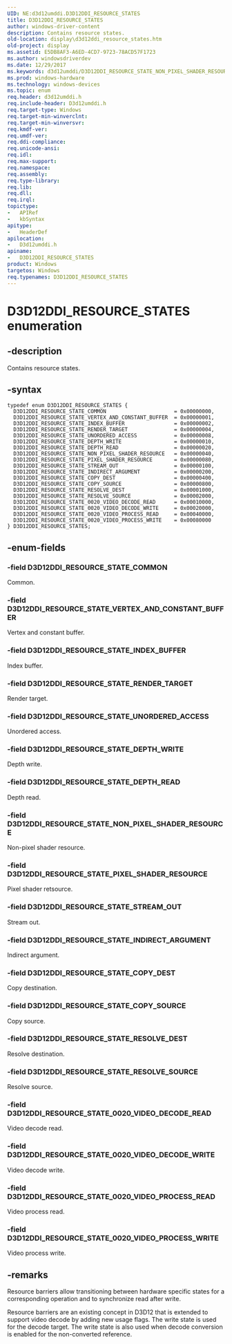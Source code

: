 ```yaml
---
UID: NE:d3d12umddi.D3D12DDI_RESOURCE_STATES
title: D3D12DDI_RESOURCE_STATES
author: windows-driver-content
description: Contains resource states.
old-location: display\d3d12ddi_resource_states.htm
old-project: display
ms.assetid: E5DB8AF3-A6ED-4CD7-9723-78ACD57F1723
ms.author: windowsdriverdev
ms.date: 12/29/2017
ms.keywords: d3d12umddi/D3D12DDI_RESOURCE_STATE_NON_PIXEL_SHADER_RESOURCE, d3d12umddi/D3D12DDI_RESOURCE_STATE_PIXEL_SHADER_RESOURCE, D3D12DDI_RESOURCE_STATES, D3D12DDI_RESOURCE_STATE_0020_VIDEO_DECODE_READ, D3D12DDI_RESOURCE_STATE_0020_VIDEO_PROCESS_READ, d3d12umddi/D3D12DDI_RESOURCE_STATE_RESOLVE_DEST, d3d12umddi/D3D12DDI_RESOURCE_STATE_RESOLVE_SOURCE, D3D12DDI_RESOURCE_STATE_INDIRECT_ARGUMENT, d3d12umddi/D3D12DDI_RESOURCE_STATE_0020_VIDEO_DECODE_READ, d3d12umddi/D3D12DDI_RESOURCE_STATE_0020_VIDEO_DECODE_WRITE, D3D12DDI_RESOURCE_STATE_COPY_DEST, D3D12DDI_RESOURCE_STATE_COPY_SOURCE, D3D12DDI_RESOURCE_STATE_PIXEL_SHADER_RESOURCE, d3d12umddi/D3D12DDI_RESOURCE_STATE_COPY_SOURCE, D3D12DDI_RESOURCE_STATE_RENDER_TARGET, d3d12umddi/D3D12DDI_RESOURCE_STATE_INDIRECT_ARGUMENT, D3D12DDI_RESOURCE_STATE_RESOLVE_DEST, d3d12umddi/D3D12DDI_RESOURCE_STATE_COPY_DEST, D3D12DDI_RESOURCE_STATE_COMMON, d3d12umddi/D3D12DDI_RESOURCE_STATE_DEPTH_READ, d3d12umddi/D3D12DDI_RESOURCE_STATE_0020_VIDEO_PROCESS_READ, d3d12umddi/D3D12DDI_RESOURCE_STATE_DEPTH_WRITE, D3D12DDI_RESOURCE_STATE_0020_VIDEO_PROCESS_WRITE, D3D12DDI_RESOURCE_STATE_STREAM_OUT, d3d12umddi/D3D12DDI_RESOURCE_STATE_RENDER_TARGET, D3D12DDI_RESOURCE_STATES enumeration [Display Devices], d3d12umddi/D3D12DDI_RESOURCE_STATES, D3D12DDI_RESOURCE_STATE_VERTEX_AND_CONSTANT_BUFFER, d3d12umddi/D3D12DDI_RESOURCE_STATE_UNORDERED_ACCESS, d3d12umddi/D3D12DDI_RESOURCE_STATE_STREAM_OUT, d3d12umddi/D3D12DDI_RESOURCE_STATE_INDEX_BUFFER, D3D12DDI_RESOURCE_STATE_0020_VIDEO_DECODE_WRITE, d3d12umddi/D3D12DDI_RESOURCE_STATE_VERTEX_AND_CONSTANT_BUFFER, d3d12umddi/D3D12DDI_RESOURCE_STATE_COMMON, D3D12DDI_RESOURCE_STATE_NON_PIXEL_SHADER_RESOURCE, D3D12DDI_RESOURCE_STATE_UNORDERED_ACCESS, D3D12DDI_RESOURCE_STATE_DEPTH_READ, D3D12DDI_RESOURCE_STATE_DEPTH_WRITE, display.d3d12ddi_resource_states, D3D12DDI_RESOURCE_STATE_INDEX_BUFFER, d3d12umddi/D3D12DDI_RESOURCE_STATE_0020_VIDEO_PROCESS_WRITE, D3D12DDI_RESOURCE_STATE_RESOLVE_SOURCE
ms.prod: windows-hardware
ms.technology: windows-devices
ms.topic: enum
req.header: d3d12umddi.h
req.include-header: D3d12umddi.h
req.target-type: Windows
req.target-min-winverclnt: 
req.target-min-winversvr: 
req.kmdf-ver: 
req.umdf-ver: 
req.ddi-compliance: 
req.unicode-ansi: 
req.idl: 
req.max-support: 
req.namespace: 
req.assembly: 
req.type-library: 
req.lib: 
req.dll: 
req.irql: 
topictype:
-	APIRef
-	kbSyntax
apitype:
-	HeaderDef
apilocation:
-	D3d12umddi.h
apiname:
-	D3D12DDI_RESOURCE_STATES
product: Windows
targetos: Windows
req.typenames: D3D12DDI_RESOURCE_STATES
---
```


# D3D12DDI_RESOURCE_STATES enumeration


## -description


Contains resource states. 


## -syntax


````
typedef enum D3D12DDI_RESOURCE_STATES { 
  D3D12DDI_RESOURCE_STATE_COMMON                      = 0x00000000,
  D3D12DDI_RESOURCE_STATE_VERTEX_AND_CONSTANT_BUFFER  = 0x00000001,
  D3D12DDI_RESOURCE_STATE_INDEX_BUFFER                = 0x00000002,
  D3D12DDI_RESOURCE_STATE_RENDER_TARGET               = 0x00000004,
  D3D12DDI_RESOURCE_STATE_UNORDERED_ACCESS            = 0x00000008,
  D3D12DDI_RESOURCE_STATE_DEPTH_WRITE                 = 0x00000010,
  D3D12DDI_RESOURCE_STATE_DEPTH_READ                  = 0x00000020,
  D3D12DDI_RESOURCE_STATE_NON_PIXEL_SHADER_RESOURCE   = 0x00000040,
  D3D12DDI_RESOURCE_STATE_PIXEL_SHADER_RESOURCE       = 0x00000080,
  D3D12DDI_RESOURCE_STATE_STREAM_OUT                  = 0x00000100,
  D3D12DDI_RESOURCE_STATE_INDIRECT_ARGUMENT           = 0x00000200,
  D3D12DDI_RESOURCE_STATE_COPY_DEST                   = 0x00000400,
  D3D12DDI_RESOURCE_STATE_COPY_SOURCE                 = 0x00000800,
  D3D12DDI_RESOURCE_STATE_RESOLVE_DEST                = 0x00001000,
  D3D12DDI_RESOURCE_STATE_RESOLVE_SOURCE              = 0x00002000,
  D3D12DDI_RESOURCE_STATE_0020_VIDEO_DECODE_READ      = 0x00010000,
  D3D12DDI_RESOURCE_STATE_0020_VIDEO_DECODE_WRITE     = 0x00020000,
  D3D12DDI_RESOURCE_STATE_0020_VIDEO_PROCESS_READ     = 0x00040000,
  D3D12DDI_RESOURCE_STATE_0020_VIDEO_PROCESS_WRITE    = 0x00080000
} D3D12DDI_RESOURCE_STATES;
````


## -enum-fields




### -field D3D12DDI_RESOURCE_STATE_COMMON

Common. 


### -field D3D12DDI_RESOURCE_STATE_VERTEX_AND_CONSTANT_BUFFER

Vertex and constant buffer.


### -field D3D12DDI_RESOURCE_STATE_INDEX_BUFFER

Index buffer.


### -field D3D12DDI_RESOURCE_STATE_RENDER_TARGET

Render target.


### -field D3D12DDI_RESOURCE_STATE_UNORDERED_ACCESS

Unordered access.


### -field D3D12DDI_RESOURCE_STATE_DEPTH_WRITE

Depth write. 


### -field D3D12DDI_RESOURCE_STATE_DEPTH_READ

Depth read.


### -field D3D12DDI_RESOURCE_STATE_NON_PIXEL_SHADER_RESOURCE

Non-pixel shader resource.


### -field D3D12DDI_RESOURCE_STATE_PIXEL_SHADER_RESOURCE

Pixel shader retsource.


### -field D3D12DDI_RESOURCE_STATE_STREAM_OUT

Stream out.


### -field D3D12DDI_RESOURCE_STATE_INDIRECT_ARGUMENT

Indirect argument.


### -field D3D12DDI_RESOURCE_STATE_COPY_DEST

Copy destination.


### -field D3D12DDI_RESOURCE_STATE_COPY_SOURCE

Copy source.


### -field D3D12DDI_RESOURCE_STATE_RESOLVE_DEST

Resolve destination. 


### -field D3D12DDI_RESOURCE_STATE_RESOLVE_SOURCE

Resolve source.


### -field D3D12DDI_RESOURCE_STATE_0020_VIDEO_DECODE_READ

Video decode read.


### -field D3D12DDI_RESOURCE_STATE_0020_VIDEO_DECODE_WRITE

Video decode write.


### -field D3D12DDI_RESOURCE_STATE_0020_VIDEO_PROCESS_READ

Video process read.


### -field D3D12DDI_RESOURCE_STATE_0020_VIDEO_PROCESS_WRITE

Video process write.


## -remarks


Resource barriers allow transitioning between hardware specific states for a corresponding operation and to synchronize read after write.  

Resource barriers are an existing concept in D3D12 that is extended to support video decode by adding new usage flags.
The write state is used for the decode target.  The write state is also used when decode conversion is enabled for the non-converted reference.



